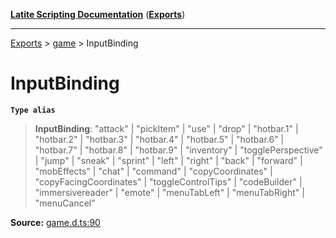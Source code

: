[**Latite Scripting Documentation**](../../README.md) ([**Exports**](../../exports.md))

---

[Exports](../../exports.md) > [game](../index.md) > InputBinding

# InputBinding

**`Type alias`**

> **InputBinding**: "attack" \| "pickItem" \| "use" \| "drop" \| "hotbar.1" \| "hotbar.2" \| "hotbar.3" \| "hotbar.4" \| "hotbar.5" \| "hotbar.6" \| "hotbar.7" \| "hotbar.8" \| "hotbar.9" \| "inventory" \| "togglePerspective" \| "jump" \| "sneak" \| "sprint" \| "left" \| "right" \| "back" \| "forward" \| "mobEffects" \| "chat" \| "command" \| "copyCoordinates" \| "copyFacingCoordinates" \| "toggleControlTips" \| "codeBuilder" \| "immersivereader" \| "emote" \| "menuTabLeft" \| "menuTabRight" \| "menuCancel"

**Source:** [game.d.ts:90](https://github.com/LatiteScripting/latitescripting.github.io/blob/303196e/definitions/game.d.ts#L90)
